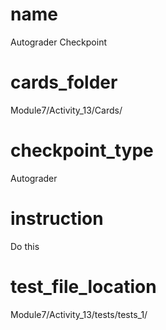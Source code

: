 # name
Autograder Checkpoint          

# cards_folder
Module7/Activity_13/Cards/

# checkpoint_type
Autograder

# instruction
Do this     

# test_file_location
Module7/Activity_13/tests/tests_1/
